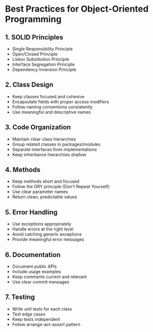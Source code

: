 # Best Practices for Object-Oriented Programming

## 1. SOLID Principles
- Single Responsibility Principle
- Open/Closed Principle
- Liskov Substitution Principle
- Interface Segregation Principle
- Dependency Inversion Principle

## 2. Class Design
- Keep classes focused and cohesive
- Encapsulate fields with proper access modifiers
- Follow naming conventions consistently
- Use meaningful and descriptive names

## 3. Code Organization
- Maintain clear class hierarchies
- Group related classes in packages/modules
- Separate interfaces from implementations
- Keep inheritance hierarchies shallow

## 4. Methods
- Keep methods short and focused
- Follow the DRY principle (Don't Repeat Yourself)
- Use clear parameter names
- Return clean, predictable values

## 5. Error Handling
- Use exceptions appropriately
- Handle errors at the right level
- Avoid catching generic exceptions
- Provide meaningful error messages

## 6. Documentation
- Document public APIs
- Include usage examples
- Keep comments current and relevant
- Use clear commit messages

## 7. Testing
- Write unit tests for each class
- Test edge cases
- Keep tests independent
- Follow arrange-act-assert pattern